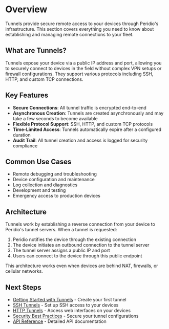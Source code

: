 # Overview

Tunnels provide secure remote access to your devices through Peridio's infrastructure. This section covers everything you need to know about establishing and managing remote connections to your fleet.

## What are Tunnels?

Tunnels expose your device via a public IP address and port, allowing you to securely connect to devices in the field without complex VPN setups or firewall configurations. They support various protocols including SSH, HTTP, and custom TCP connections.

## Key Features

- **Secure Connections**: All tunnel traffic is encrypted end-to-end
- **Asynchronous Creation**: Tunnels are created asynchronously and may take a few seconds to become available
- **Flexible Protocol Support**: SSH, HTTP, and custom TCP protocols
- **Time-Limited Access**: Tunnels automatically expire after a configured duration
- **Audit Trail**: All tunnel creation and access is logged for security compliance

## Common Use Cases

- Remote debugging and troubleshooting
- Device configuration and maintenance
- Log collection and diagnostics
- Development and testing
- Emergency access to production devices

## Architecture

Tunnels work by establishing a reverse connection from your device to Peridio's tunnel servers. When a tunnel is requested:

1. Peridio notifies the device through the existing connection
2. The device initiates an outbound connection to the tunnel server
3. The tunnel server assigns a public IP and port
4. Users can connect to the device through this public endpoint

This architecture works even when devices are behind NAT, firewalls, or cellular networks.

## Next Steps

- [Getting Started with Tunnels](getting-started.md) - Create your first tunnel
- [SSH Tunnels](ssh-tunnels.md) - Set up SSH access to your devices
- [HTTP Tunnels](http-tunnels.md) - Access web interfaces on your devices
- [Security Best Practices](security.md) - Secure your tunnel configurations
- [API Reference](/admin-api#tunnels) - Detailed API documentation

